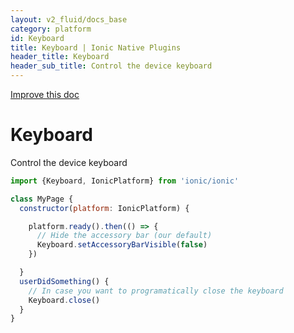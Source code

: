 ```yaml
---
layout: v2_fluid/docs_base
category: platform
id: Keyboard
title: Keyboard | Ionic Native Plugins
header_title: Keyboard
header_sub_title: Control the device keyboard
---
```

<div class="improve-docs">
  <a href='https://github.com/driftyco/ionic-site/edit/ionic2/docs/v2/platform/keyboard/index.md'>
    Improve this doc
  </a>
</div>

<h1 class="title">Keyboard</h1>

Control the device keyboard

```javascript
import {Keyboard, IonicPlatform} from 'ionic/ionic'

class MyPage {
  constructor(platform: IonicPlatform) {

    platform.ready().then(() => {
      // Hide the accessory bar (our default)
      Keyboard.setAccessoryBarVisible(false)
    })

  }
  userDidSomething() {
    // In case you want to programatically close the keyboard
    Keyboard.close()
  }
}
```
